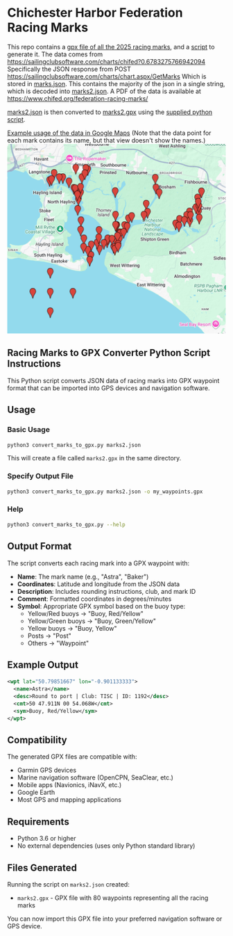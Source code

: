 # Chichester Harbor Federation Racing Marks
This repo contains a [gpx file of all the 2025 racing marks](marks2.gps), and a [script](convert_marks_to_gpx.py) to generate it.
The data comes from https://sailingclubsoftware.com/charts/chifed?0.6783275766942094
Specifically the JSON response from POST https://sailingclubsoftware.com/charts/chart.aspx/GetMarks
Which is stored in [marks.json](marks.json). This contains the majority of the json in a single string, which is decoded into [marks2.json](marks2.json).
A PDF of the data is available at https://www.chifed.org/federation-racing-marks/

[marks2.json](marks2.json) is then converted to [marks2.gpx](marks2.gpx) using the [supplied python script](convert_marks_to_gpx.py).

[Example usage of the data in Google Maps](https://www.google.com/maps/d/edit?mid=1Dq8hY-ryBwXa33YT3LSzOKXIc56Aaxw&usp=sharing) (Note that the data point for each mark contains its name, but that view doesn't show the names.)
![](google-maps-screenshot.png)



## Racing Marks to GPX Converter Python Script Instructions

This Python script converts JSON data of racing marks into GPX waypoint format that can be imported into GPS devices and navigation software.

## Usage

### Basic Usage
```bash
python3 convert_marks_to_gpx.py marks2.json
```
This will create a file called `marks2.gpx` in the same directory.

### Specify Output File
```bash
python3 convert_marks_to_gpx.py marks2.json -o my_waypoints.gpx
```

### Help
```bash
python3 convert_marks_to_gpx.py --help
```

## Output Format

The script converts each racing mark into a GPX waypoint with:

- **Name**: The mark name (e.g., "Astra", "Baker")
- **Coordinates**: Latitude and longitude from the JSON data
- **Description**: Includes rounding instructions, club, and mark ID
- **Comment**: Formatted coordinates in degrees/minutes
- **Symbol**: Appropriate GPX symbol based on the buoy type:
  - Yellow/Red buoys → "Buoy, Red/Yellow"
  - Yellow/Green buoys → "Buoy, Green/Yellow"
  - Yellow buoys → "Buoy, Yellow"
  - Posts → "Post"
  - Others → "Waypoint"

## Example Output

```xml
<wpt lat="50.79851667" lon="-0.901133333">
  <name>Astra</name>
  <desc>Round to port | Club: TISC | ID: 1192</desc>
  <cmt>50 47.911N 00 54.068W</cmt>
  <sym>Buoy, Red/Yellow</sym>
</wpt>
```

## Compatibility

The generated GPX files are compatible with:
- Garmin GPS devices
- Marine navigation software (OpenCPN, SeaClear, etc.)
- Mobile apps (Navionics, iNavX, etc.)
- Google Earth
- Most GPS and mapping applications

## Requirements

- Python 3.6 or higher
- No external dependencies (uses only Python standard library)

## Files Generated

Running the script on `marks2.json` created:
- `marks2.gpx` - GPX file with 80 waypoints representing all the racing marks

You can now import this GPX file into your preferred navigation software or GPS device.
